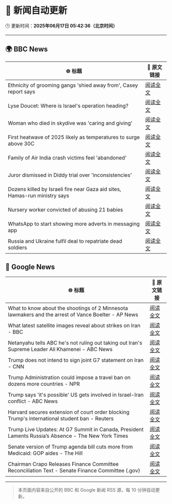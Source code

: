 # 🧠 新闻自动更新

🕒 更新时间：**2025年06月17日 05:42:36（北京时间）**

---

## 🌍 BBC News

| 🌐 标题 | 🔗 原文链接 |
|--------|-------------|
| Ethnicity of grooming gangs 'shied away from', Casey report says | [阅读全文](https://www.bbc.com/news/articles/clynyyqdnrdo) |
| Lyse Doucet: Where is Israel's operation heading? | [阅读全文](https://www.bbc.com/news/articles/ce829v2qzyro) |
| Woman who died in skydive was 'caring and giving' | [阅读全文](https://www.bbc.com/news/articles/cy4e4jmzep4o) |
| First heatwave of 2025 likely as temperatures to surge above 30C | [阅读全文](https://www.bbc.com/weather/articles/c4grg1w2xr7o) |
| Family of Air India crash victims feel 'abandoned' | [阅读全文](https://www.bbc.com/news/articles/c5y0lwreg9qo) |
| Juror dismissed in Diddy trial over 'inconsistencies' | [阅读全文](https://www.bbc.com/news/articles/ckg4gg626p2o) |
| Dozens killed by Israeli fire near Gaza aid sites, Hamas-run ministry says | [阅读全文](https://www.bbc.com/news/articles/cg7177gpr17o) |
| Nursery worker convicted of abusing 21 babies | [阅读全文](https://www.bbc.com/news/articles/clylww5ykkvo) |
| WhatsApp to start showing more adverts in messaging app | [阅读全文](https://www.bbc.com/news/articles/cn5y07yqg5do) |
| Russia and Ukraine fulfil deal to repatriate dead soldiers | [阅读全文](https://www.bbc.com/news/articles/cgeqddw1v1do) |

## 📰 Google News

| 🌐 标题 | 🔗 原文链接 |
|--------|-------------|
| What to know about the shootings of 2 Minnesota lawmakers and the arrest of Vance Boelter - AP News | [阅读全文](https://news.google.com/rss/articles/CBMinwFBVV95cUxOMzhUQ1BKSTFxTmw2SkNOUVg0MjdlN2xBcFlfYWM5VGE1RlFSX2dkZkVNYkI4RUJrTlh3WDdDX0tZTGQybk1NN2RpVXJCUFBVVFAzclpuNDY3N21QQ0xiVmRzSnFXX3ZKVllDNFpDd1E4WXBVaXVNZVNjd1U3RGVTVVRMMk9WMjBLUWZaNXhVWXhnM0RfVTdWcjM1T3hnQUE?oc=5) |
| What latest satellite images reveal about strikes on Iran - BBC | [阅读全文](https://news.google.com/rss/articles/CBMiWkFVX3lxTE1NYnpraUE5XzkwbnlHQy1Od3FJVVMxV3dOejR5d1RXT3lEdkt0Mmw3c2VObEdNa2UxT2hEVE9hQzhIdExzdDVZVW43czhFQV9lcWVkVlRGU3Y0d9IBX0FVX3lxTFBqb0dfMmN2Zy16dnYxNGhOWFRxOTVWZEVHRUFxVExiR29iei1EZnJhanpJa0x3OC16dnp0eV9TWFB6UDJsTDFHSFQzdDJYLUxxYmQyTlZKNHFtSkxaZHI0?oc=5) |
| Netanyahu tells ABC he's not ruling out taking out Iran's Supreme Leader Ali Khamenei - ABC News | [阅读全文](https://news.google.com/rss/articles/CBMiqAFBVV95cUxOSEhRT2FDRWhrTHd1bWJza2JPVU44ZXlXUmRaMjVTckVpQmM2TjJaZUF6eXVhMFJTVktnajdiQ2JydHVfRVFFSEpkT0NocktZTTNVdHNBaXQ1RkMwNXZVNmFaWTZrWDdlNlFWeHRyOUpOeGY3U0wyTk01bS0zZTNWSm1BVnBnRnpTdFhPZzhnUmdHeFFuV3Ria2VHREUtSGd5NWpHU2U0ZmTSAa4BQVVfeXFMTUVlSlY5c01sS0dOci1WMENtMlh5YnhvTy1zemxCUlNPOVlCUVJKMUZ1TDNDbTkxZzF3QWY0am1kbjU4M1F1TVBHcHI4OVhMTFZUWmQ0SFRNVWpEU3U1cUQ2WEs4NjRMWEtJT3FRdmR0SUxWVmg3VGtTb0tzTC1ONGFZd2FvNTUta2pGNVVfeUxfQVdlblpkZ1I5bk1rY3dYTG5Nbkt5YmJwZFFOTWpR?oc=5) |
| Trump does not intend to sign joint G7 statement on Iran - CNN | [阅读全文](https://news.google.com/rss/articles/CBMiekFVX3lxTE9YalY4OXVXNXkzNThCcm9SbTlyQ1Zrcl9XNHJPWFlnSlVoOFYycFZoS0w5VlZ0Q3d3aFR2ZEZXckNLZEd0QTVPYjJQWWNGcjJyV1BqeHNPODRkb3UwbTMwTHdlOUdHN1Rxc0p6LXQtSXF2WGJoUVJUN09B0gF_QVVfeXFMUG16YWZVZ0pMNnJIbXlLamFiZEszQ2JKeVE0S1VyUUFTQWtibWZuRXV3aUtnZ0NURmlMdUpWRmwzVDZKSGNSVEoySWxOa1BsNm5RakY1M2ZoRFV0UWp5YVEtbG9RRVNTSEJlYkNGZVNBWUI3X2JObTlfRDlNN3VjSQ?oc=5) |
| Trump Administration could impose a travel ban on dozens more countries - NPR | [阅读全文](https://news.google.com/rss/articles/CBMitwFBVV95cUxPcEdLS0NGN3NVdUNsTjdaaTc0S0plUVZFeXJMSGZVelZLcHNyRFFHYkVIRUNhbHpnOXdSMFR6V014V2IxcGVjaUF1eXlELVlTa0xpeTYza0hBS0IxTC1aRTJMaGJ2VnlGVzhZX3ptWDVJX0pNRkduaHl4V3lRdF9mT3hwTThjR0YzaFl0ZmFManRTYlg2U3V3aERvTmktTVJCd1J2bkhKZlF6dFp2VEFkMXg1alNOU1k?oc=5) |
| Trump says 'it's possible' US gets involved in Israel-Iran conflict - ABC News | [阅读全文](https://news.google.com/rss/articles/CBMimgFBVV95cUxOQWd5SU5DVzRNVFQ0cWxfWU1PVzJtN0xoc1AtdmFfajRtc1Rja3RmbElEWFVKdk1nQm9zVklac285dUZxVFYyMWRsR3locWVZOUhyeTBaNUtpV0R0ZHJvcjB6WVhrbGcxNTNfbFlrMU5maU40UHBaM3lERVZhRW45UGhNbUcxaG1OZllVdDBETC1fY1NkN2FKX21B0gGfAUFVX3lxTE5QLThDUGxXUzJHZGNkZ00wWU5PQnB5RU1GYWFfOWZ2TGtfWFRFZnBWV1FoUzQtVmNWblB6TjVaWGgzUGYzY0R6Z1dJUmtvWmk0ZzFWRG5KRnBzOVoySkcyTUxFSlR2VkFxeGkxcGRmTkdibUdTVWJsZHBkejNfTU42OGlndnFLc3QyUHk5XzJZU05yUnhOWU1JR2tveHNsWQ?oc=5) |
| Harvard secures extension of court order blocking Trump's international student ban - Reuters | [阅读全文](https://news.google.com/rss/articles/CBMirwFBVV95cUxQV2RjLVVpanZ2T3o1VEJLaThfQ0EzNTN1cFF6bkt6RkZSbmtJTmtnT3lxeFZRTGhGMDZiOXNFS01XNFl3MDhXaG1xLWFNXzNQX3o2b2xlN05yNzc1NE5FeTkxMnNNMU5ESDcxcEFmNW9CekpmR0ZJc1hRdXlnUE54SEpnbUM4YUZYVTlOWlFfT01jV1ZNcU9jcVVxLTI0dmZKcWlLR0VDRVM1YzVqWVVv?oc=5) |
| Trump Live Updates: At G7 Summit in Canada, President Laments Russia’s Absence - The New York Times | [阅读全文](https://news.google.com/rss/articles/CBMiY0FVX3lxTE5pOTZMN0dzMjNjbWdEeDNOeHNiSVliT3h4QzJGYjlJdGpfRE41aWpCc1pOaGxtbkg5cGJGTWdpT2JSSVUzS3FFVlFiN0ZlTGJ1emFRX3NiN3ZzS0pnNS1KUUxJbw?oc=5) |
| Senate version of Trump agenda bill cuts more from Medicaid: GOP aides - The Hill | [阅读全文](https://news.google.com/rss/articles/CBMie0FVX3lxTE9XODhNS2hvZWdYaXZrMTJTQUxoVXlKVUdmTmJqS1hWUGl3aHNCTjR6QUQ0My1QVXd2d1N1VWpLNXc1VXpocFlBb3EwTUI2eDlJeDM2eHgtMFNkZlJ6VmNfWl9YYmdnVlUxNTduWjM0S3ZWVXhfSjdhTzlHMA?oc=5) |
| Chairman Crapo Releases Finance Committee Reconciliation Text - Senate Finance Committee (.gov) | [阅读全文](https://news.google.com/rss/articles/CBMiqwFBVV95cUxQMUVXZU5DcndFdjNMODJlZU9ibkZPRThnQ0V5NHlnQngwbm9DTGhieWRVNU1hVGs4dTBnSExkQ3ZQeUpwdDNRNnpHSGpsWmJYaGFubl83M2lZOGkxVHdfQmhRS1VaaFB5RVUtc2NYZWZiZWd3SmVCb1IxNDZJY1dsVFpaXzRCeE51MENRT0UxQklobW9qWHlncHd2YWJsMHJkakRQUklwQVBLWDQ?oc=5) |

---
> 本页面内容来自公开的 BBC 和 Google 新闻 RSS 源，每 10 分钟自动更新。